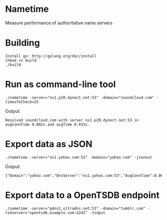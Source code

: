 Nametime
========

Measure performance of authoritative name servers

# Building

    Install go: http://golang.org/doc/install
    chmod +x build
    ./build

# Run as command-line tool

    ./nametime -server="ns1.p20.dynect.net:53" -domain="soundcloud.com" -timesToCheck=25
    
Output:

    Resolved soundcloud.com with server ns1.p20.dynect.net:53 in avgConnTime 0.002s and avgTime 0.015s.

# Export data as JSON

    ./nametime -server="ns1.yahoo.com:53" -domain="yahoo.com" -jsonout
    
Output:

    {"Domain":"yahoo.com","DnsServer":"ns1.yahoo.com:53","AvgConnTime":0.0011037932000000001,"AvgTime":0.013623636160000003}

# Export data to a OpenTSDB endpoint

    ./nametime -server="pdns1.ultradns.net:53" -domain="tumblr.com" -tsdserver="opentsdb.example.com:4242" -tsdput
